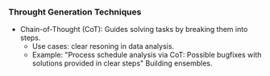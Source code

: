 ### Throught Generation Techniques 

- Chain-of-Thought (CoT): Guides solving tasks by breaking them into steps.
  - Use cases: clear resoning in data analysis. 
  - Example: "Process schedule analysis via CoT: Possible bugfixes with solutions provided in clear steps"
Building ensembles.
